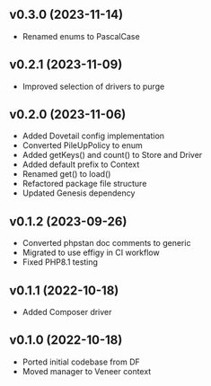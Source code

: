 ## v0.3.0 (2023-11-14)
* Renamed enums to PascalCase

## v0.2.1 (2023-11-09)
* Improved selection of drivers to purge

## v0.2.0 (2023-11-06)
* Added Dovetail config implementation
* Converted PileUpPolicy to enum
* Added getKeys() and count() to Store and Driver
* Added default prefix to Context
* Renamed get() to load()
* Refactored package file structure
* Updated Genesis dependency

## v0.1.2 (2023-09-26)
* Converted phpstan doc comments to generic
* Migrated to use effigy in CI workflow
* Fixed PHP8.1 testing

## v0.1.1 (2022-10-18)
* Added Composer driver

## v0.1.0 (2022-10-18)
* Ported initial codebase from DF
* Moved manager to Veneer context
